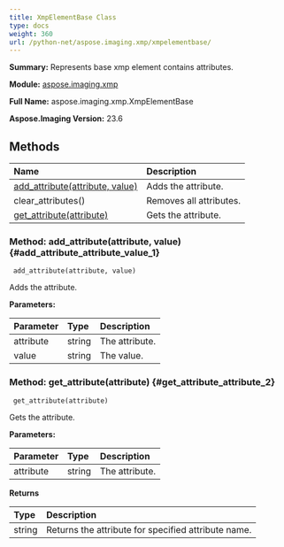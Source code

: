 ```yaml
---
title: XmpElementBase Class
type: docs
weight: 360
url: /python-net/aspose.imaging.xmp/xmpelementbase/
---
```


**Summary:** Represents base xmp element contains attributes.

**Module:** [aspose.imaging.xmp](/imaging/python-net/aspose.imaging.xmp/)

**Full Name:** aspose.imaging.xmp.XmpElementBase

**Aspose.Imaging Version:** 23.6

## **Methods**
| **Name** | **Description** |
| :- | :- |
| [add_attribute(attribute, value)](#add_attribute_attribute_value_1) | Adds the attribute. |
| clear_attributes() | Removes all attributes. |
| [get_attribute(attribute)](#get_attribute_attribute_2) | Gets the attribute. |


### Method: add_attribute(attribute, value) {#add_attribute_attribute_value_1}


```
 add_attribute(attribute, value) 
```

Adds the attribute.

**Parameters:**

| Parameter | Type | Description |
| :- | :- | :- |
| attribute | string | The attribute. |
| value | string | The value. |

### Method: get_attribute(attribute) {#get_attribute_attribute_2}


```
 get_attribute(attribute) 
```

Gets the attribute.

**Parameters:**

| Parameter | Type | Description |
| :- | :- | :- |
| attribute | string | The attribute. |

**Returns**

| Type | Description |
| :- | :- |
| string | Returns the attribute for specified attribute name. |


